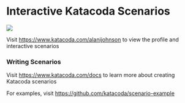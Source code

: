 # Interactive Katacoda Scenarios

[![](http://shields.katacoda.com/katacoda/alanijohnson/count.svg)](https://www.katacoda.com/alanijohnson "Get your profile on Katacoda.com")

Visit https://www.katacoda.com/alanijohnson to view the profile and interactive scenarios

### Writing Scenarios
Visit https://www.katacoda.com/docs to learn more about creating Katacoda scenarios

For examples, visit https://github.com/katacoda/scenario-example
